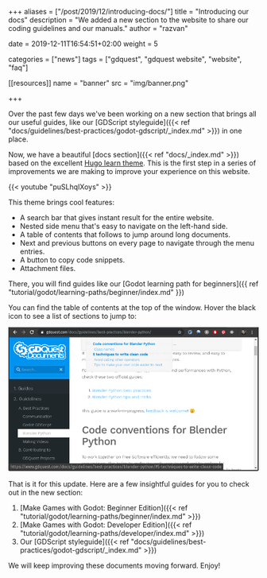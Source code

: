 +++
aliases = ["/post/2019/12/introducing-docs/"]
title = "Introducing our docs"
description = "We added a new section to the website to share our coding guidelines and our manuals."
author = "razvan"

date = 2019-12-11T16:54:51+02:00
weight = 5

categories = ["news"]
tags = ["gdquest", "gdquest website", "website", "faq"]

[[resources]]
name = "banner"
src = "img/banner.png"

+++

<!-- If this file goes under contents/docs be sure to start chapters with ##, not # -->

Over the past few days we've been working on a new section that brings all our useful guides, like our [GDScript styleguide]({{< ref "docs/guidelines/best-practices/godot-gdscript/_index.md" >}}) in one place.

Now, we have a beautiful [docs section]({{< ref "docs/_index.md" >}}) based on the excellent [Hugo learn theme](//learn.netlify.com). This is the first step in a series of improvements we are making to improve your experience on this website.

{{< youtube "puSLhqIXoys" >}}

This theme brings cool features:

- A search bar that gives instant result for the entire website.
- Nested side menu that's easy to navigate on the left-hand side.
- A table of contents that follows to jump around long documents.
- Next and previous buttons on every page to navigate through the menu entries.
- A button to copy code snippets.
- Attachment files.

There, you will find guides like our [Godot learning path for beginners]({{ ref "tutorial/godot/learning-paths/beginner/index.md" }})

You can find the table of contents at the top of the window. Hover the black icon to see a list of sections to jump to:

![Documents Pages ToC](./img/toc.png)

That is it for this update. Here are a few insightful guides for you to check out in the new section:

1. [Make Games with Godot: Beginner Edition]({{< ref "tutorial/godot/learning-paths/beginner/index.md" >}})
1. [Make Games with Godot: Developer Edition]({{< ref "tutorial/godot/learning-paths/developer/index.md" >}})
1. Our [GDScript styleguide]({{< ref "docs/guidelines/best-practices/godot-gdscript/_index.md" >}})

We will keep improving these documents moving forward. Enjoy!

